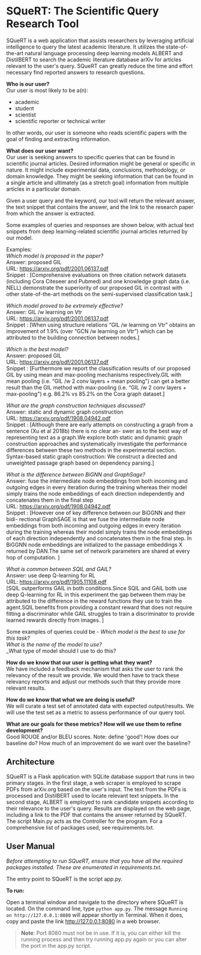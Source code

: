 # SQueRT: The Scientific Query Research Tool

SQueRT is a web application that assists researchers by leveraging artificial intelligence to query the latest academic literature. It utilizes the state-of-the-art natural language processing deep learning models ALBERT and DistilBERT to search the academic literature database arXiv for articles  relevant to the user's query. SQueRT can greatly reduce the time and effort necessary find reported answers to research questions.

**Who is our user?**\
Our user is most likely to be a(n):
* academic
* student
* scientist
* scientific reporter or technical writer

In other words, our user is someone who reads scientific papers with the goal of finding and extracting information.

**What does our user want?**\
Our user is seeking answers to specific queries that can be found in scientific journal articles. Desired information might be general or specific in nature. It might include experimental data, conclusions, methodology, or domain knowledge. They might be seeking information that can be found in a single article and ultimately (as a stretch goal) information from multiple articles in a particular domain.

Given a user query and the keyword, our tool will return the relevant answer, the text snippet that contains the answer, and the link to the research paper from which the answer is extracted.


  Some examples of queries and responses are shown below, with actual text snippets from deep learning-related scientific journal articles returned by our model.

Examples:\
_Which model is proposed in the paper?_\
Answer: proposed GIL \
URL: https://arxiv.org/pdf/2001.06137.pdf \
Snippet : [Comprehensive evaluations on three citation network datasets (including Cora  Citeseer  and Pubmed) and one knowledge graph data (i.e.  NELL) demonstrate the superiority of our proposed GIL in contrast with other state-of-the-art methods on the semi-supervised classification task.]

_Which model proved to be extremely effective?_\
Answer: GIL /w learning on Vtr \
URL: https://arxiv.org/pdf/2001.06137.pdf \
Snippet : [When using structure relations  “GIL /w learning on Vtr" obtains an improvement of 1.9% (over “GCN /w learning on Vtr”)  which can be attributed to the building connection between nodes.]

_Which is the best model?_\
Answer: proposed GIL \
URL: https://arxiv.org/pdf/2001.06137.pdf \
Snippet : [Furthermore  we report the classification results of our proposed GIL by using mean and max-pooling mechanisms  respectively.GIL with mean pooling (i.e.  “GIL /w 2 conv layers + mean pooling") can get a better result than the GIL method with max-pooling (i.e.  “GIL /w 2 conv layers + max-pooling")  e.g.  86.2% vs 85.2% on the Cora graph dataset.]

_What are the graph construction techniques discussed?_\
Answer: static and dynamic graph construction \
URL: https://arxiv.org/pdf/1908.04942.pdf \
Snippet : [Although there are early attempts on constructing a graph from a sentence (Xu et al  2018b)  there is no clear an- swer as to the best way of representing text as a graph.We explore both static and dynamic graph construction approaches  and systematically investigate the performance differences between these two methods in the experimental section. Syntax-based static graph construction: We construct a directed and unweighted passage graph based on dependency parsing.]

_What is the difference between BiGNN and GraphSage?_\
Answer: fuse the intermediate node embeddings from both incoming and outgoing edges in every iteration during the training  whereas their model simply trains the node embeddings of each direction independently and concatenates them in the final step \
URL: https://arxiv.org/pdf/1908.04942.pdf \
Snippet : [However  one of key difference between our BiGGNN and their bidi- rectional GraphSAGE is that we fuse the intermediate node embeddings from both incoming and outgoing edges in every iteration during the training  whereas their model simply trains the node embeddings of each direction independently and concatenates them in the final step. In BiGGNN  node embeddings are initialized to the passage embeddings X returned by DAN.The same set of network parameters are shared at every hop of computation.
]

_What is common between SQIL and GAIL?_\
Answer: use deep Q-learning for RL \
URL: https://arxiv.org/pdf/1905.11108.pdf \
[SQIL outperforms GAIL in both conditions.Since SQIL and GAIL both use deep Q-learning for RL in this experiment  the gap between them may be attributed to the difference in the reward functions they use to train the agent.SQIL benefits from providing a constant reward that does not require fitting a discriminator  while GAIL struggles to train a discriminator to provide learned rewards directly from images.
]

Some examples of queries could be - 
_Which model is the best to use for this task?_\
_What is the name of the model to use?_ \
_What type of model should I use to do this?

**How do we know that our user is getting what they want?**\
We have included a feedback mechanism that asks the user to rank the relevancy of the result we provide. We would then have to track these relevancy reports and adjust our methods such that they provide more relevant results.

**How do we know that what we are doing is useful?**\
We will curate a test set of annotated data with expected output/results. We will use the test set as a metric to assess performance of our query tool. 

**What are our goals for these metrics? How will we use them to refine development?**\
Good ROUGE and/or BLEU scores. Note: define 'good'! How does our baseline do? How much of an improvement do we want over the baseline?

## Architecture
SQueRT is a Flask application with SQLite database support that runs in two primary stages. In the first stage, a web scraper is employed to scrape PDFs from arXiv.org based on the user's input. The text from the PDFs is processed and DistilBERT used to locate relevant text snippets. In the second stage, ALBERT is employed to rank candidate snippets according to their relevance to the user's query. Results are displayed on the web page, including a link to the PDF that contains the answer returned by SQueRT. The script Main.py acts as the Controller for the program. For a comprehensive list of packages used, see requirements.txt.

## User Manual
_Before attempting to run SQueRT, ensure that you have all the required packages installed. These are enumerated in requirements.txt._

The entry point to SQueRT is the script app.py.

**To run:**

Open a terminal window and navigate to the directory where SQueRT is located. On the command line, type ```python app.py```. The message ```Running on http://127.0.0.1:8080``` will appear shortly in Terminal. When it does, copy and paste the link http://127.0.0.1:8080 in a web browser.

> **Note**: Port 8080 must not be in use. If it is, you can either kill the running process and then try running app.py again or you can alter the port in the app.py script.
	
